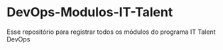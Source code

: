 # DevOps-Modulos-IT-Talent
Esse repositório para registrar todos os módulos do programa IT Talent DevOps
